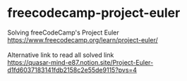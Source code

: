 # freecodecamp-project-euler
Solving freeCodeCamp's Project Euler<br>
https://www.freecodecamp.org/learn/project-euler/<br>
<br>
Alternative link to read all solved link<br>
https://quasar-mind-e87.notion.site/Project-Euler-d1fd6037183141fdb2158c2e55de9115?pvs=4
